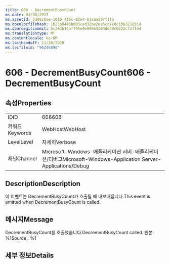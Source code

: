 ```yaml
---
title: 606 - DecrementBusyCount
ms.date: 03/30/2017
ms.assetid: 3dd6c6ae-1010-415c-82e4-51eaa897f1fa
ms.openlocfilehash: 1b2560445bd05ced32be2ee5cd7e8c1b0321031d
ms.sourcegitcommit: bc293b14af795e0e999e3304dd40c0222cf2ffe4
ms.translationtype: MT
ms.contentlocale: ko-KR
ms.lasthandoff: 11/26/2020
ms.locfileid: "96246890"
---
```

# <a name="606---decrementbusycount"></a><span data-ttu-id="55691-102">606 - DecrementBusyCount</span><span class="sxs-lookup"><span data-stu-id="55691-102">606 - DecrementBusyCount</span></span>

## <a name="properties"></a><span data-ttu-id="55691-103">속성</span><span class="sxs-lookup"><span data-stu-id="55691-103">Properties</span></span>  
  
|||  
|-|-|  
|<span data-ttu-id="55691-104">ID</span><span class="sxs-lookup"><span data-stu-id="55691-104">ID</span></span>|<span data-ttu-id="55691-105">606</span><span class="sxs-lookup"><span data-stu-id="55691-105">606</span></span>|  
|<span data-ttu-id="55691-106">키워드</span><span class="sxs-lookup"><span data-stu-id="55691-106">Keywords</span></span>|<span data-ttu-id="55691-107">WebHost</span><span class="sxs-lookup"><span data-stu-id="55691-107">WebHost</span></span>|  
|<span data-ttu-id="55691-108">Level</span><span class="sxs-lookup"><span data-stu-id="55691-108">Level</span></span>|<span data-ttu-id="55691-109">자세히</span><span class="sxs-lookup"><span data-stu-id="55691-109">Verbose</span></span>|  
|<span data-ttu-id="55691-110">채널</span><span class="sxs-lookup"><span data-stu-id="55691-110">Channel</span></span>|<span data-ttu-id="55691-111">Microsoft-Windows-애플리케이션 서버-애플리케이션/디버그</span><span class="sxs-lookup"><span data-stu-id="55691-111">Microsoft-Windows-Application Server-Applications/Debug</span></span>|  
  
## <a name="description"></a><span data-ttu-id="55691-112">Description</span><span class="sxs-lookup"><span data-stu-id="55691-112">Description</span></span>  

 <span data-ttu-id="55691-113">이 이벤트는 DecrementBusyCount가 호출될 때 내보내집니다.</span><span class="sxs-lookup"><span data-stu-id="55691-113">This event is emitted when DecrementBusyCount is called.</span></span>  
  
## <a name="message"></a><span data-ttu-id="55691-114">메시지</span><span class="sxs-lookup"><span data-stu-id="55691-114">Message</span></span>  

 <span data-ttu-id="55691-115">DecrementBusyCount를 호출했습니다.</span><span class="sxs-lookup"><span data-stu-id="55691-115">DecrementBusyCount called.</span></span> <span data-ttu-id="55691-116">원본: %1</span><span class="sxs-lookup"><span data-stu-id="55691-116">Source : %1</span></span>  
  
## <a name="details"></a><span data-ttu-id="55691-117">세부 정보</span><span class="sxs-lookup"><span data-stu-id="55691-117">Details</span></span>
